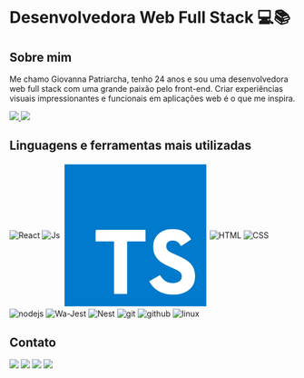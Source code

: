   <h1>Desenvolvedora Web Full Stack 💻📚</h1>
  
  <h2>
    Sobre mim
  </h2>
  <p> Me chamo Giovanna Patriarcha, tenho 24 anos e sou uma desenvolvedora web full stack com uma grande paixão pelo front-end. Criar experiências visuais impressionantes e funcionais em aplicações web é o que me inspira. </p>
 

<div>
  <a href="https://github.com/giovannapox">
    <img height="150em" src="https://github-readme-stats.vercel.app/api?username=giovannapox&count_private=true&include_all_commits=true&show_icons=true&theme=dracula&hide_border=false&show_owner=true"/>
    <img height="150em" src="https://github-readme-stats.vercel.app/api/top-langs/?username=giovannapox&theme=dracula&hide_border=false&&layout=compact"/>
  </a>
</div>

<div>
  <h2>Linguagens e ferramentas mais utilizadas</h2>
  <img align="center" alt="React"  src="https://img.shields.io/badge/React-20232a.svg?logo=react&logoColor=%2361DAFB">
  <img align="center" alt="Js" src="https://img.shields.io/badge/TypeScript-007ACC.svg?logo=typescript&logoColor=white">
  <img align="center" alt="Ts" src="https://raw.githubusercontent.com/devicons/devicon/master/icons/typescript/typescript-plain.svg">
  <img align="center" alt="HTML"  src="https://img.shields.io/badge/HTML-E34F26.svg?logo=html5&logoColor=white">
  <img align="center" alt="CSS"  src="https://img.shields.io/badge/CSS-1572B6.svg?logo=css3&logoColor=white">
  <img align="center" alt="nodejs" src="https://cdn.worldvectorlogo.com/logos/nodejs-icon.svg">
  <img align="center" alt="Wa-Jest" src="https://img.shields.io/badge/Jest-C21325.svg?logo=jest&logoColor=white">
  <img align="center" alt="Nest" src="https://static-00.iconduck.com/assets.00/nestjs-icon-2048x2040-3rrvcej8.png">
  <img align="center" alt="git" src="https://img.shields.io/badge/Git-F05033.svg?logo=git&logoColor=white">
  <img align="center" alt="github" src="https://cdn-icons-png.flaticon.com/512/25/25231.png">
  <img align="center" alt="linux" src="https://img.shields.io/badge/Linux-FCC624.svg?logo=linux&logoColor=white">
</div>

<div>
  <h2>Contato</h2>
  <a href="https://www.instagram.com/giovannapox/" target="_blank"><img src="https://img.shields.io/badge/-Instagram-%23E4405F?style=for-the-badge&logo=instagram&logoColor=white" target="_blank"></a>
  <a href="https://www.linkedin.com/in/giovanna-patriarcha-b90a9a259/" target="_blank"><img src="https://img.shields.io/badge/-LinkedIn-%230077B5?style=for-the-badge&logo=linkedin&logoColor=white" target="_blank"></a> 
  <a href="https://www.twitch.tv/giovannaptc" target="_blank"><img src="https://img.shields.io/badge/Twitch-9146FF?style=for-the-badge&logo=twitch&logoColor=white" target="_blank"></a>
  <a href="mailto:giovannad1clonius@gmail.com"><img src="https://img.shields.io/badge/-Gmail-%23333?style=for-the-badge&logo=gmail&logoColor=white" target="_blank"></a>
</div>

